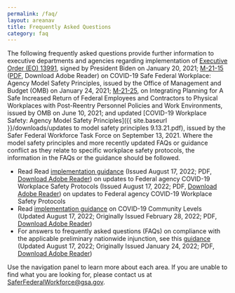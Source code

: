 ```yaml
---
permalink: /faq/
layout: areanav
title: Frequently Asked Questions
category: faq
---
```


The following frequently asked questions provide further information to executive departments and agencies regarding implementation of [Executive Order (EO) 13991](https://www.federalregister.gov/documents/2021/01/25/2021-01766/protecting-the-federal-workforce-and-requiring-mask-wearing), signed by President Biden on January 20, 2021; [M-21-15](https://www.whitehouse.gov/wp-content/uploads/2021/01/M-21-15.pdf) ([PDF](https://get2.adobe.com/reader), Download Adobe Reader) on COVID-19 Safe Federal Workplace: Agency Model Safety Principles, issued by the Office of Management and Budget (OMB) on January 24, 2021; [M-21-25](https://www.whitehouse.gov/wp-content/uploads/2021/06/M-21-25.pdf), on Integrating Planning for A Safe Increased Return of Federal Employees and Contractors to Physical Workplaces with Post-Reentry Personnel Policies and Work Environments, issued by OMB on June 10, 2021; and updated [COVID-19 Workplace Safety: Agency Model Safety Principles]({{ site.baseurl }}/downloads/updates to model safety principles 9.13.21.pdf), issued by the Safer Federal Workforce Task Force on September 13, 2021. Where the model safety principles and more recently updated FAQs or guidance conflict as they relate to specific workplace safety protocols, the information in the FAQs or the guidance should be followed.

- Read  Read <a href="{{site.baseurl}}/downloads/Initial Implementation Guidance_CDC Streamline_20220817.pdf" target="_blank" rel="noopener"> implementation guidance</a> (Issued August 17, 2022; PDF, <a href="https://get2.adobe.com/reader/" target="_blank" rel="noopener">Download Adobe Reader</a>) on updates to Federal agency COVID-19 Workplace Safety Protocols (Issued August 17, 2022; PDF, <a href="https://get2.adobe.com/reader/" target="_blank" rel="noopener">Download Adobe Reader</a>) on updates to Federal agency COVID-19 Workplace Safety Protocols
- Read <a href="{{site.baseurl}}/downloads/COVID-19 Community Levels_Guidance for Federal Agencies_20220817.pdf" target="_blank" rel="noopener">implementation guidance</a> on COVID-19 Community Levels (Updated August 17, 2022; Originally Issued February 28, 2022; PDF, <a href="https://get2.adobe.com/reader/" target="_blank" rel="noopener">Download Adobe Reader</a>)
- For answers to frequently asked questions (FAQs) on compliance with the applicable preliminary nationwide injunction, see this <a href="{{site.baseurl}}/downloads/Updated FAQs_compliance_injunction_EO 14043_20220817.pdf" target="_blank" rel="noopener">guidance</a> (Updated August 17, 2022; Originally Issued January 24, 2022; PDF, <a href="https://get2.adobe.com/reader/" target="_blank" rel="noopener">Download Adobe Reader</a>)


Use the navigation panel to learn more about each area.  If you are unable to find what you are looking for, please contact us at [SaferFederalWorkforce@gsa.gov](mailto:saferfederalworkforce@gsa.gov).
